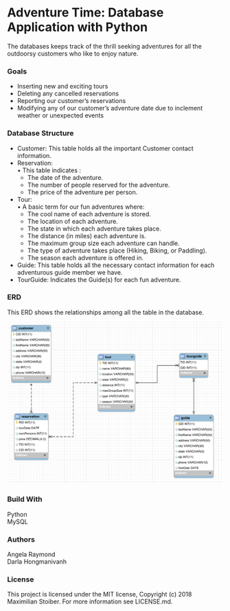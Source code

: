 # Adventure Time: Database Application with Python

The databases keeps track of the thrill seeking adventures for all the outdoorsy customers who like to enjoy nature.

### Goals
- Inserting new and exciting tours
- Deleting any cancelled reservations
- Reporting our customer’s reservations
- Modifying any of our customer’s adventure date due to inclement weather or unexpected events

### Database Structure
- Customer: This table holds all the important Customer contact information.
- Reservation: </br>
  • This table indicates :
    - The date of the adventure.
    - The number of people reserved for the adventure.
    - The price of the adventure per person.
- Tour: </br>
  • A basic term for our fun adventures where:
    - The cool name of each adventure is stored.
    - The location of each adventure.
    - The state in which each adventure takes place.
    - The distance (in miles) each adventure is.
    - The maximum group size each adventure can handle.
    - The type of adventure takes place (Hiking, Biking, or Paddling).
    - The season each adventure is offered in.
- Guide: This table holds all the necessary contact information for each adventurous guide member we have.
- TourGuide: Indicates the Guide(s) for each fun adventure.

### ERD 
This ERD shows the relationships among all the table in the database.

![](ERDiagram.png)

### Build With
Python </br>
MySQL

### Authors
Angela Raymond </br>
Darla Hongmanivanh

### License
This project is licensed under the MIT license, Copyright (c) 2018 Maximilian Stoiber. For more information see LICENSE.md.


